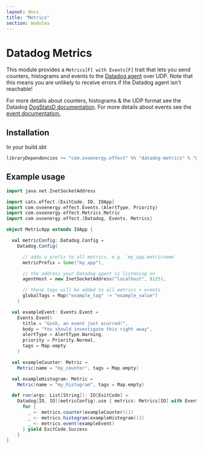 ```yaml
---
layout: docs
title: "Metrics"
section: modules
---
```


# Datadog Metrics

This module provides a `Metrics[F] with Events[F]` trait that lets you send counters, histograms and events to the [Datadog agent](https://docs.datadoghq.com/agent/) over UDP.
Note that this means you are unlikely to receive errors if the Datadog agent isn't reachable!

For more details about counters, histograms & the UDP format see the Datadog [DogStatsD documentation](https://docs.datadoghq.com/developers/dogstatsd/?tab=hostagent).
For more details about events see the [event documentation.](https://docs.datadoghq.com/events/)

## Installation

In your build.sbt

```scala
libraryDependencies += "com.ovoenergy.effect" %% "datadog-metrics" % "@VERSION@"
```

## Example usage

```scala mdoc
import java.net.InetSocketAddress

import cats.effect.{ExitCode, IO, IOApp}
import com.ovoenergy.effect.Events.{AlertType, Priority}
import com.ovoenergy.effect.Metrics.Metric
import com.ovoenergy.effect.{Datadog, Events, Metrics}

object MetricApp extends IOApp {

  val metricConfig: Datadog.Config =
    Datadog.Config(

      // adds a prefix to all metrics, e.g. `my_app.metricname`
      metricPrefix = Some("my_app"),

      // the address your Datadog agent is listening on
      agentHost = new InetSocketAddress("localhost", 8125),

      // these tags will be added to all metrics + events
      globalTags = Map("example_tag" -> "example_value")
    )

  val exampleEvent: Events.Event =
    Events.Event(
      title = "Gosh, an event just ocurred!",
      body = "You should investigate this right away",
      alertType = AlertType.Warning,
      priority = Priority.Normal,
      tags = Map.empty
    )

  val exampleCounter: Metric =
    Metric(name = "my_counter", tags = Map.empty)

  val exampleHistogram: Metric =
    Metric(name = "my_histogram", tags = Map.empty)

  def run(args: List[String]): IO[ExitCode] =
    Datadog[IO, IO](metricConfig).use { metrics: Metrics[IO] with Events[IO] =>
      for {
        _ <- metrics.counter(exampleCounter)(1)
        _ <- metrics.histogram(exampleHistogram)(1)
        _ <- metrics.event(exampleEvent)
      } yield ExitCode.Success
    }
}
```
